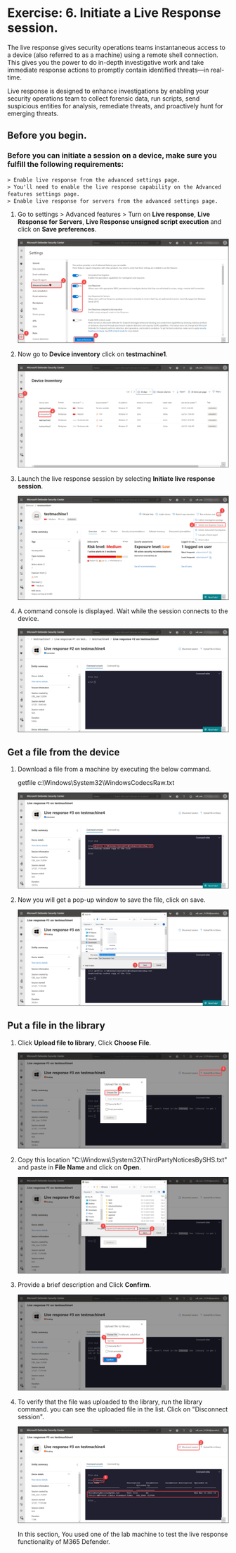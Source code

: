 # Exercise: 6. Initiate a Live Response session.


The live response gives security operations teams instantaneous access to a device (also referred to as a machine) using a remote shell connection. This gives you the power to do in-depth investigative work and take immediate response actions to promptly contain identified threats—in real-time.

Live response is designed to enhance investigations by enabling your security operations team to collect forensic data, run scripts, send suspicious entities for analysis, remediate threats, and proactively hunt for emerging threats.


## Before you begin.



### Before you can initiate a session on a device, make sure you fulfill the following requirements:
    > Enable live response from the advanced settings page.
    > You'll need to enable the live response capability on the Advanced features settings page.
    > Enable live response for servers from the advanced settings page.




1. Go to settings > Advanced features > Turn on **Live response**, **Live Response for Servers**, **Live Response unsigned script execution** and click on **Save preferences**.




   ![](images/enable-live-response.png)



2. Now go to **Device inventory** click on **testmachine1**.





   ![](images/testmachine1.png)




3. Launch the live response session by selecting **Initiate live response session**.




   ![](images/response-session.png)




4. A command console is displayed. Wait while the session connects to the device.




   ![](images/command-console.png)





##   Get a file from the device


1.  Download a file from a machine by executing the below command.

    
    getfile c:\Windows\System32\WindowsCodecsRaw.txt
 



    ![](images/get-file.png)




2. Now you will get a pop-up window to save the file, click on save.





   ![](images/save-file.png)




## Put a file in the library




1. Click **Upload file to library**, Click **Choose File**.




   ![](images/choose-file.png)





2. Copy this location "C:\Windows\System32\ThirdPartyNoticesBySHS.txt" and paste in **File Name** and click on **Open**.





   ![](images/open-file.png)




3. Provide a brief description and Click **Confirm**.





   ![](images/confirm-file.png)




4. To verify that the file was uploaded to the library, run the library command. you can see the uploaded file in the list. Click on "Disconnect session".






   ![](images/library-output.png)
   
   
   
   
   In this section, You used one of the lab machine to test the live response functionality of M365 Defender. 
